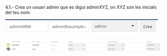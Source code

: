 4.1.- Crea un usuari admin que es digui adminXYZ, on XYZ són les inicials del teu nom:

![captura1](caspr4cap1.png)

![captura1](caspr4cap2.png)

